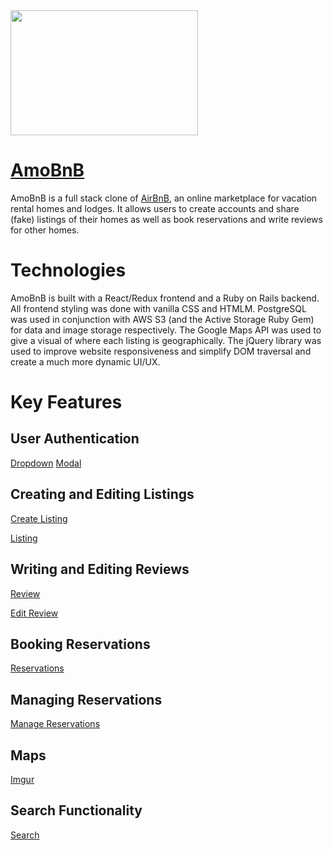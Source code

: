 <img width="300" height="200" src="https://raw.githubusercontent.com/echin522/amoGuS/main/app/assets/images/amogus_logo.png" >

# [AmoBnB](https://amobnb.herokuapp.com/#/)

AmoBnB is a full stack clone of [AirBnB](https://www.airbnb.com/), an online marketplace for vacation rental homes and lodges. It allows users to create accounts and share (fake) listings of their homes as well as book reservations and write reviews for other homes. 

# Technologies

AmoBnB is built with a React/Redux frontend and a Ruby on Rails backend. All frontend styling was done with vanilla CSS and HTMLM. PostgreSQL was used in conjunction with AWS S3 (and the Active Storage Ruby Gem) for data and image storage respectively. The Google Maps API was used to give a visual of where each listing is geographically. The jQuery library was used to improve website responsiveness and simplify DOM traversal and create a much more dynamic UI/UX.

# Key Features

## User Authentication

[Dropdown](https://imgur.com/sTKEFXo)
[Modal](https://imgur.com/fPRfQjZ)

## Creating and Editing Listings

[Create Listing](https://imgur.com/ASJrIaJ)

[Listing](https://imgur.com/MBBUBVD)

## Writing and Editing Reviews

[Review](https://imgur.com/KBm7CdN)

[Edit Review](https://imgur.com/n5G6e5Y)

## Booking Reservations

[Reservations](https://imgur.com/Zp0K9Ub)

## Managing Reservations

[Manage Reservations](https://imgur.com/drFqd5o)

## Maps

[Imgur](https://imgur.com/dLu1kFX)

## Search Functionality

[Search](https://imgur.com/TcoErDV)
